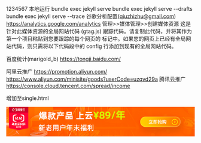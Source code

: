 1234567
本地运行
    bundle exec jekyll serve
    bundle exec jekyll serve --drafts
    bundle exec jekyll serve --trace
谷歌分析配置(qiuzhizhu@gmail.com)
https://analytics.google.com/analytics
管理>>媒体管理>>创建媒体资源
这是针对此媒体资源的全局网站代码 (gtag.js) 跟踪代码。请复制此代码，并将其作为第一个项目粘贴到您要跟踪的每个网页的 <HEAD> 标记中。如果您的网页上已经有全局网站代码，则只需将以下代码段中的 config 行添加到现有的全局网站代码。
<!-- Global site tag (gtag.js) - Google Analytics -->
<script async src="https://www.googletagmanager.com/gtag/js?id=UA-135881568-2"></script>
<script>
  window.dataLayer = window.dataLayer || [];
  function gtag(){dataLayer.push(arguments);}
  gtag('js', new Date());

  gtag('config', 'UA-135881568-2');
</script>

百度统计(marigold_b)
https://tongji.baidu.com/ 
<script>
    var _hmt = _hmt || [];
    (function() {
      var hm = document.createElement("script");
      hm.src = "https://hm.baidu.com/hm.js?88306ba463468a987545572a90663e54";
      var s = document.getElementsByTagName("script")[0]; 
      s.parentNode.insertBefore(hm, s);
    })();
    </script>

阿里云推广
https://promotion.aliyun.com/
https://www.aliyun.com/minisite/goods?userCode=uzqvd29a
腾讯云推广
https://console.cloud.tencent.com/spread/income



增加至single.html

<a href="https://www.aliyun.com/minisite/goods?userCode=uzqvd29a/"><img src="/assets/images/ailiyun_640x100.jpg" alt="Foo" /></a>